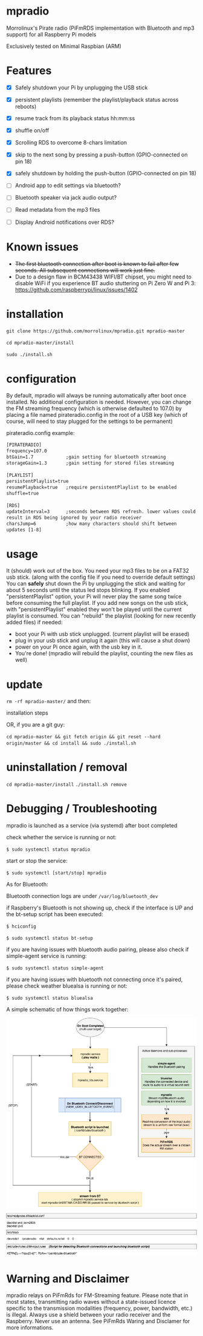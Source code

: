 # mpradio
Morrolinux's Pirate radio (PiFmRDS implementation with Bluetooth and mp3 support) for all Raspberry Pi models

Exclusively tested on Minimal Raspbian (ARM)

# Features
- [x] Safely shutdown your Pi by unplugging the USB stick
- [x] persistent playlists (remember the playlist/playback status across reboots)
- [x] resume track from its playback status hh:mm:ss
- [x] shuffle on/off
- [x] Scrolling RDS to overcome 8-chars limitation 
- [x] skip to the next song by pressing a push-button (GPIO-connected on pin 18)
- [x] safely shutdown by holding the push-button (GPIO-connected on pin 18)
- [ ] Android app to edit settings via bluetooth? 
- [ ] Bluetooth speaker via jack audio output?
- [ ] Read metadata from the mp3 files 
- [ ] Display Android notifications over RDS?


# Known issues
- ~~The first bluetooth connection after boot is known to fail after few seconds. All subsequent connections will work just fine.~~ 
- Due to a design flaw in BCM43438 WIFI/BT chipset, you might need to disable WiFi if you experience BT audio stuttering on Pi Zero W and Pi 3: https://github.com/raspberrypi/linux/issues/1402

# installation
` git clone https://github.com/morrolinux/mpradio.git mpradio-master `

` cd mpradio-master/install `

` sudo ./install.sh `

# configuration
By default, mpradio will always be running automatically after boot once installed. No additional configuration is needed.
However, you can change the FM streaming frequency (which is otherwise defaulted to 107.0) by placing a file named pirateradio.config in the root of a USB key (which of course, will need to stay plugged for the settings to be permanent)

pirateradio.config example:
```
[PIRATERADIO]
frequency=107.0
btGain=1.7            ;gain setting for bluetooth streaming
storageGain=1.3       ;gain setting for stored files streaming

[PLAYLIST]
persistentPlaylist=true
resumePlayback=true   ;require persistentPlaylist to be enabled 
shuffle=true 

[RDS]
updateInterval=3      ;seconds between RDS refresh. lower values could result in RDS being ignored by your radio receiver
charsJump=6           ;how many characters should shift between updates [1-8]

```
# usage
It (should) work out of the box. You need your mp3 files to be on a FAT32 usb stick. (along with the config file if you need to override default settings)
You can **safely** shut down the Pi by unplugging the stick and waiting for about 5 seconds until the status led stops blinking.
If you enabled "persistentPlaylist" option, your Pi will never play the same song twice before consuming the full playlist.
If you add new songs on the usb stick, with "persistentPlaylist" enabled they won't be played until the current playlist is consumed. You can "rebuild" the playlist (looking for new recently added files) if needed:
- boot your Pi with usb stick unplugged. (current playlist will be erased)
- plug in your usb stick and unplug it again (this will cause a shut down) 
- power on your Pi once again, with the usb key in it.
- You're done! (mpradio will rebuild the playlist, counting the new files as well)

# update 
` rm -rf mpradio-master/ ` 
and then:

installation steps

OR, if you are a git guy:

`cd mpradio-master && git fetch origin && git reset --hard origin/master && cd install && sudo ./install.sh`

# uninstallation / removal
` cd mpradio-master/install `
` ./install.sh remove `

# Debugging / Troubleshooting
mpradio is launched as a service (via systemd) after boot completed

check whether the service is running or not: 

` $ sudo systemctl status mpradio `

start or stop the service:

` $ sudo systemctl [start/stop] mpradio `

As for Bluetooth:

Bluetooth connection logs are under ` /var/log/bluetooth_dev `

if Raspberry's Bluetooth is not showing up, check if the interface is UP and the bt-setup script has been executed:

` $ hciconfig `

` $ sudo systemctl status bt-setup `

if you are having issues with bluetooth audio pairing, please also check if simple-agent service is running:

` $ sudo systemctl status simple-agent `

if you are having issues with bluetooth not connecting once it's paired, please check weather bluealsa is running or not:

` $ sudo systemctl status bluealsa `


A simple schematic of how things work together:

![Alt text](/doc/mpradio_schematic.png?raw=true "mpradio schematic")

# Warning and Disclaimer
mpradio relays on PiFmRds for FM-Streaming feature. Please note that in most states, transmitting radio waves without a state-issued licence specific to the transmission modalities (frequency, power, bandwidth, etc.) is illegal. Always use a shield between your radio receiver and the Raspberry. Never use an antenna. See PiFmRds Waring and Disclamer for more informations.
